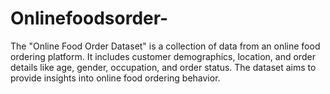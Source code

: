 # Onlinefoodsorder-
The "Online Food Order Dataset" is a collection of data from an online food ordering platform. It includes customer demographics, location, and order details like age, gender, occupation, and order status. The dataset aims to provide insights into online food ordering behavior.
